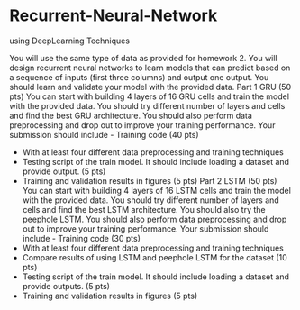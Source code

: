 # Recurrent-Neural-Network
using DeepLearning Techniques

You will use the same type of data as provided for homework 2. You will design recurrent neural networks to learn models that can predict based on a sequence of inputs (first three columns) and output one output. You should learn and validate your model with the provided data.
Part 1 GRU (50 pts)
You can start with building 4 layers of 16 GRU cells and train the model with the provided data. You should try different number of layers and cells and find the best GRU architecture. You should also perform data preprocessing and drop out to improve your training performance.
Your submission should include - Training code (40 pts)
- With at least four different data preprocessing and training techniques
- Testing script of the train model. It should include loading a dataset and provide output. (5 pts)
- Training and validation results in figures (5 pts)
Part 2 LSTM (50 pts)
You can start with building 4 layers of 16 LSTM cells and train the model with the provided data. You should try different number of layers and cells and find the best LSTM architecture. You should also try the peephole LSTM. You should also perform data preprocessing and drop out to improve your training performance.
Your submission should include - Training code (30 pts)
- With at least four different data preprocessing and training techniques
- Compare results of using LSTM and peephole LSTM for the dataset (10 pts)
- Testing script of the train model. It should include loading a dataset and provide outputs. (5 pts)
- Training and validation results in figures (5 pts)
